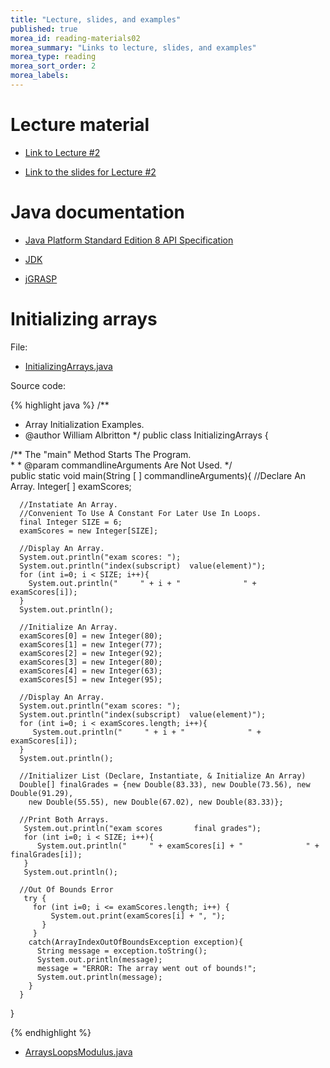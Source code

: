 ```yaml
---
title: "Lecture, slides, and examples"
published: true
morea_id: reading-materials02
morea_summary: "Links to lecture, slides, and examples"
morea_type: reading
morea_sort_order: 2
morea_labels:
---
```


# Lecture material

  * [Link to Lecture #2](https://laulima.hawaii.edu/access/content/group/LEE.52916.201430/Podcasts/Session02_Arrays.mov)

  * [Link to the slides for Lecture #2](../slides/lecture02.pptx)

# Java documentation

  * [Java Platform Standard Edition 8 API Specification](http://docs.oracle.com/javase/8/docs/api/)

  * [JDK](http://www.oracle.com/technetwork/java/javase/downloads/index.html)

  * [jGRASP](http://spider.eng.auburn.edu/user-cgi/grasp/grasp.pl?;dl=download_jgrasp.html)

# Initializing arrays

File:

  * [InitializingArrays.java](../examples/InitializingArrays.java)

Source code:

{% highlight java %}
/** 
 *  Array Initialization Examples.
 *  @author William Albritton 
 */
public class InitializingArrays {  

   /** The "main" Method Starts The Program.   
    *
    * @param commandlineArguments Are Not Used.
    */                
    public static void main(String [ ] commandlineArguments){
      //Declare An Array.
      Integer[ ] examScores;
      
      //Instatiate An Array.
      //Convenient To Use A Constant For Later Use In Loops.
      final Integer SIZE = 6; 
      examScores = new Integer[SIZE];
      
      //Display An Array.
      System.out.println("exam scores: ");
      System.out.println("index(subscript)  value(element)");
      for (int i=0; i < SIZE; i++){
        System.out.println("     " + i + "              " + examScores[i]);
      }
      System.out.println();
      
      //Initialize An Array.
      examScores[0] = new Integer(80);
      examScores[1] = new Integer(77);
      examScores[2] = new Integer(92);
      examScores[3] = new Integer(80);
      examScores[4] = new Integer(63);
      examScores[5] = new Integer(95);
      
      //Display An Array.
      System.out.println("exam scores: ");
      System.out.println("index(subscript)  value(element)");
      for (int i=0; i < examScores.length; i++){
         System.out.println("     " + i + "              " + examScores[i]);
      }
      System.out.println();
      
      //Initializer List (Declare, Instantiate, & Initialize An Array)
      Double[] finalGrades = {new Double(83.33), new Double(73.56), new Double(91.29),
        new Double(55.55), new Double(67.02), new Double(83.33)};
      
      //Print Both Arrays.
       System.out.println("exam scores       final grades");
       for (int i=0; i < SIZE; i++){
          System.out.println("     " + examScores[i] + "              " + finalGrades[i]);
       }
       System.out.println();
      
      //Out Of Bounds Error
       try {
         for (int i=0; i <= examScores.length; i++) {
             System.out.print(examScores[i] + ", ");
           }
         }
        catch(ArrayIndexOutOfBoundsException exception){
          String message = exception.toString();
          System.out.println(message);
          message = "ERROR: The array went out of bounds!";
          System.out.println(message);
        }
      }
   }

{% endhighlight %}

  * [ArraysLoopsModulus.java](../examples/ArraysLoopsModulus.java)






